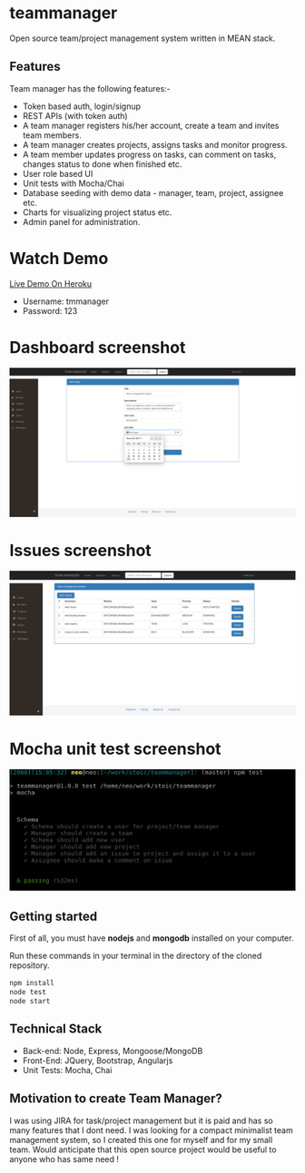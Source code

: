 # teammanager
Open source team/project management system written in MEAN stack.

## Features

Team manager has the following features:-
 - Token based auth, login/signup
 - REST APIs (with token auth)
 - A team manager registers his/her account, create a team and invites team members.
 - A team manager creates projects, assigns tasks and monitor progress.
 - A team member updates progress on tasks, can comment on tasks, changes status to done when finished etc.
 - User role based UI
 - Unit tests with Mocha/Chai
 - Database seeding with demo data - manager, team, project, assignee etc.
 - Charts for visualizing project status etc.
 - Admin panel for administration.


# Watch Demo
[Live Demo On Heroku](https://teammanager9.herokuapp.com)
 * Username: tmmanager
 * Password: 123

# Dashboard screenshot
![Alt text](screenshots/dashboard.png?raw=true "Dashboard - add project")

# Issues screenshot
![Alt text](screenshots/issues.png?raw=true "Issues for a project")

# Mocha unit test screenshot
![Alt text](screenshots/mocha_tests.png?raw=true "Dashboard - add project")

## Getting started
First of all, you must have **nodejs** and **mongodb** installed on your computer.

Run these commands in your terminal in the directory of the cloned repository.

```
npm install
node test
node start
```

Technical Stack
---------------

 - Back-end: Node, Express, Mongoose/MongoDB
 - Front-End: JQuery, Bootstrap, Angularjs
 - Unit Tests: Mocha, Chai

Motivation to create Team Manager?
-------------------------------
I was using JIRA for task/project management but it is paid and has so many features that I dont need.
I was looking for a compact minimalist team management system, so I created this one for myself and for my small team.
Would anticipate that this open source project would be useful to anyone who has same need !


